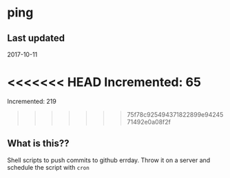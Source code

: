# ping

## Last updated
2017-10-11

<<<<<<< HEAD
Incremented: 65
=======
Incremented: 219
>>>>>>> 75f78c925494371822899e9424571492e0a08f2f

## What is this?? 
Shell scripts to push commits to github errday. Throw it on a server and schedule the script with `cron`
